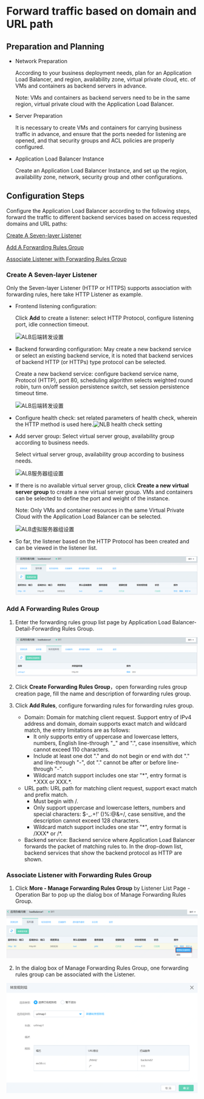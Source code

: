 # Forward traffic based on domain and URL path

## Preparation and Planning

- Network Preparation

	According to your business deployment needs, plan for an Application Load Balancer, and region, availability zone, virtual private cloud, etc. of VMs and containers as backend servers in advance.
	
	Note: VMs and containers as backend servers need to be in the same region, virtual private cloud with the Application Load Balancer.

- Server Preparation

	It is necessary to create VMs and containers for carrying business traffic in advance, and ensure that the ports needed for listening are opened, and that security groups and ACL policies are properly configured.

- Application Load Balancer Instance

	Create an Application Load Balancer Instance, and set up the region, availability zone, network, security group and other configurations.
	

## Configuration Steps

Configure the Application Load Balancer according to the following steps, forward the traffic to different backend services based on access requested domains and URL paths:

[Create A Seven-layer Listener](forward-traffic-based-on-urlmap#user-content-1)

[Add A Forwarding Rules Group](forward-traffic-based-on-urlmap#user-content-2)

[Associate Listener with Forwarding Rules Group](forward-traffic-based-on-urlmap#user-content-3)

### Create A Seven-layer Listener
<div id="user-content-1"></div>

Only the Seven-layer Listener (HTTP or HTTPS) supports association with forwarding rules, here take HTTP Listener as example.

- Frontend listening configuration:

  Click **Add** to create a listener: select HTTP Protocol, configure listening port, idle connection timeout.

  ![ALB后端转发设置](../../../../image/Networking/ALB/ALB-101.png)

- Backend forwarding configuration: May create a new backend service or select an existing backend service, it is noted that backend services of backend HTTP (or HTTPs) type protocol can be selected.

  Create a new backend service: configure backend service name, Protocol (HTTP), port 80, scheduling algorithm selects weighted round robin, turn on/off session persistence switch, set session persistence timeout time.

  ![ALB后端转发设置](../../../../image/Networking/ALB/ALB-102.png)

- Configure health check: set related parameters of health check, wherein the HTTP method is used here.![NLB health check setting](../../../../image/Networking/ALB/ALB-103.png)

- Add server group: Select virtual server group, availability group according to business needs.

  Select virtual server group, availability group according to business needs.

  ![ALB服务器组设置](../../../../image/Networking/ALB/ALB-105.png)

- If there is no available virtual server group, click **Create a new virtual server group** to create a new virtual server group. VMs and containers can be selected to define the port and weight of the instance.

  Note: Only VMs and container resources in the same Virtual Private Cloud with the Application Load Balancer can be selected.

  ![ALB虚拟服务器组设置](../../../../image/Networking/ALB/ALB-106.png)

- So far, the listener based on the HTTP Protocol has been created and can be viewed in the listener list.

  ![ALB监听器列表页](../../../../image/Networking/ALB/ALB-urlmap6.png)

### Add A Forwarding Rules Group
<div id="user-content-2"></div>

1. Enter the forwarding rules group list page by Application Load Balancer-Detail-Forwarding Rules Group.

	![转发规则组列表页](../../../../image/Networking/ALB/ALB-urlmap2.png)

2. Click **Create Forwarding Rules Group**，open forwarding rules group creation page, fill the name and description of forwarding rules group.
3. Click **Add Rules**, configure forwarding rules for forwarding rules group.
    - Domain: Domain for matching client request. Support entry of IPv4 address and domain, domain supports exact match and wildcard match, the entry limitations are as follows:
      - It only supports entry of uppercase and lowercase letters, numbers, English line-through "_" and ".", case insensitive, which cannot exceed 110 characters.
      - Include at least one dot "." and do not begin or end with dot "." and line-through "-", dot "." cannot be after or before line-through "-".
      - Wildcard match support includes one star "*", entry format is \*.XXX or XXX.\*.
    - URL path: URL path for matching client request, support exact match and prefix match.
      - Must begin with /.
      - Only support uppercase and lowercase letters, numbers and special characters: $-_.+!' ()%:@&=/, case sensitive, and the description cannot exceed 128 characters.
      - Wildcard match support includes one star "*", entry format is /XXX\* or /\*.
    - Backend service: Backend service where Application Load Balancer forwards the packet of matching rules to. In the drop-down list, backend services that show the backend protocol as HTTP are shown.

### Associate Listener with Forwarding Rules Group
<div id="user-content-3"></div>

1. Click **More - Manage Forwarding Rules Group** by Listener List Page - Operation Bar to pop up the dialog box of Manage Forwarding Rules Group.

![ALB管理转发规则组](../../../../image/Networking/ALB/ALB-urlmap4.png)

2. In the dialog box of Manage Forwarding Rules Group, one forwarding rules group can be associated with the Listener.

![ALB转发规则组](../../../../image/Networking/ALB/ALB-urlmap3.png)
